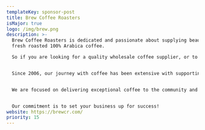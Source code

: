 ```yaml
---
templateKey: sponsor-post
title: Brew Coffee Roasters
isMajor: true
logo: /img/brew.png
description: >-
  Brew Coffee Roasters is dedicated and passionate about supplying beautiful
  fresh roasted 100% Arabica coffee.

  So if you are looking for a quality wholesale coffee supplier, or to buy great coffee online, look no further.


  Since 2006, our journey with coffee has been extensive with supporting cafés and their owners, training future Baristas, and helping build a better and successful coffee business for hard working families in the coffee industry.


  We are focused on delivering exceptional coffee to the community and sharing our knowledge with you. We understand how crucial it is to develop a partnership that can facilitate education and support to your team to help grow your business.


  Our commitment is to set your business up for success!
website: https://brewcr.com/
priority: 15
---
```

